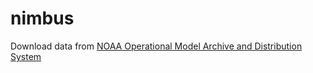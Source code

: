 # nimbus

Download data from [NOAA Operational Model Archive and Distribution System](https://nomads.ncep.noaa.gov/)
